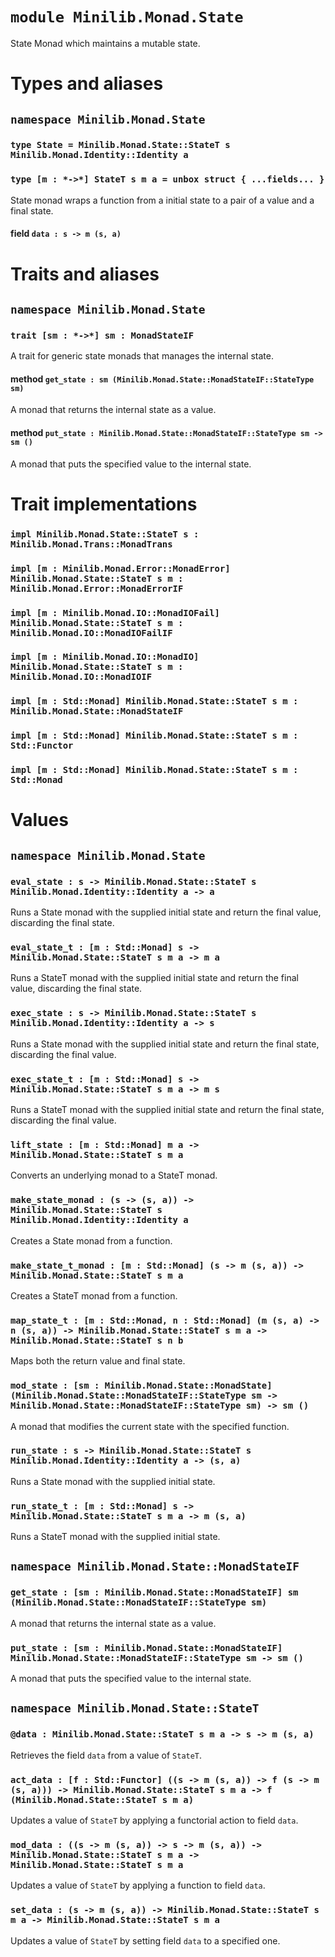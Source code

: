 # `module Minilib.Monad.State`

State Monad which maintains a mutable state.

# Types and aliases

## `namespace Minilib.Monad.State`

### `type State = Minilib.Monad.State::StateT s Minilib.Monad.Identity::Identity a`

### `type [m : *->*] StateT s m a = unbox struct { ...fields... }`

State monad wraps a function from a initial state to a pair of a value and a final state.

#### field `data : s -> m (s, a)`

# Traits and aliases

## `namespace Minilib.Monad.State`

### `trait [sm : *->*] sm : MonadStateIF`

A trait for generic state monads that manages the internal state.

#### method `get_state : sm (Minilib.Monad.State::MonadStateIF::StateType sm)`

A monad that returns the internal state as a value.

#### method `put_state : Minilib.Monad.State::MonadStateIF::StateType sm -> sm ()`

A monad that puts the specified value to the internal state.

# Trait implementations

### `impl Minilib.Monad.State::StateT s : Minilib.Monad.Trans::MonadTrans`

### `impl [m : Minilib.Monad.Error::MonadError] Minilib.Monad.State::StateT s m : Minilib.Monad.Error::MonadErrorIF`

### `impl [m : Minilib.Monad.IO::MonadIOFail] Minilib.Monad.State::StateT s m : Minilib.Monad.IO::MonadIOFailIF`

### `impl [m : Minilib.Monad.IO::MonadIO] Minilib.Monad.State::StateT s m : Minilib.Monad.IO::MonadIOIF`

### `impl [m : Std::Monad] Minilib.Monad.State::StateT s m : Minilib.Monad.State::MonadStateIF`

### `impl [m : Std::Monad] Minilib.Monad.State::StateT s m : Std::Functor`

### `impl [m : Std::Monad] Minilib.Monad.State::StateT s m : Std::Monad`

# Values

## `namespace Minilib.Monad.State`

### `eval_state : s -> Minilib.Monad.State::StateT s Minilib.Monad.Identity::Identity a -> a`

Runs a State monad with the supplied initial state and return the final value, discarding the final state.

### `eval_state_t : [m : Std::Monad] s -> Minilib.Monad.State::StateT s m a -> m a`

Runs a StateT monad with the supplied initial state and return the final value, discarding the final state.

### `exec_state : s -> Minilib.Monad.State::StateT s Minilib.Monad.Identity::Identity a -> s`

Runs a State monad with the supplied initial state and return the final state, discarding the final value.

### `exec_state_t : [m : Std::Monad] s -> Minilib.Monad.State::StateT s m a -> m s`

Runs a StateT monad with the supplied initial state and return the final state, discarding the final value.

### `lift_state : [m : Std::Monad] m a -> Minilib.Monad.State::StateT s m a`

Converts an underlying monad to a StateT monad.

### `make_state_monad : (s -> (s, a)) -> Minilib.Monad.State::StateT s Minilib.Monad.Identity::Identity a`

Creates a State monad from a function.

### `make_state_t_monad : [m : Std::Monad] (s -> m (s, a)) -> Minilib.Monad.State::StateT s m a`

Creates a StateT monad from a function.

### `map_state_t : [m : Std::Monad, n : Std::Monad] (m (s, a) -> n (s, a)) -> Minilib.Monad.State::StateT s m a -> Minilib.Monad.State::StateT s n b`

Maps both the return value and final state.

### `mod_state : [sm : Minilib.Monad.State::MonadState] (Minilib.Monad.State::MonadStateIF::StateType sm -> Minilib.Monad.State::MonadStateIF::StateType sm) -> sm ()`

A monad that modifies the current state with the specified function.

### `run_state : s -> Minilib.Monad.State::StateT s Minilib.Monad.Identity::Identity a -> (s, a)`

Runs a State monad with the supplied initial state.

### `run_state_t : [m : Std::Monad] s -> Minilib.Monad.State::StateT s m a -> m (s, a)`

Runs a StateT monad with the supplied initial state.

## `namespace Minilib.Monad.State::MonadStateIF`

### `get_state : [sm : Minilib.Monad.State::MonadStateIF] sm (Minilib.Monad.State::MonadStateIF::StateType sm)`

A monad that returns the internal state as a value.

### `put_state : [sm : Minilib.Monad.State::MonadStateIF] Minilib.Monad.State::MonadStateIF::StateType sm -> sm ()`

A monad that puts the specified value to the internal state.

## `namespace Minilib.Monad.State::StateT`

### `@data : Minilib.Monad.State::StateT s m a -> s -> m (s, a)`

Retrieves the field `data` from a value of `StateT`.

### `act_data : [f : Std::Functor] ((s -> m (s, a)) -> f (s -> m (s, a))) -> Minilib.Monad.State::StateT s m a -> f (Minilib.Monad.State::StateT s m a)`

Updates a value of `StateT` by applying a functorial action to field `data`.

### `mod_data : ((s -> m (s, a)) -> s -> m (s, a)) -> Minilib.Monad.State::StateT s m a -> Minilib.Monad.State::StateT s m a`

Updates a value of `StateT` by applying a function to field `data`.

### `set_data : (s -> m (s, a)) -> Minilib.Monad.State::StateT s m a -> Minilib.Monad.State::StateT s m a`

Updates a value of `StateT` by setting field `data` to a specified one.